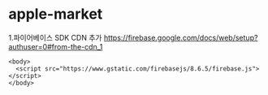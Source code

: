 # apple-market

1.파이어베이스 SDK CDN 추가
https://firebase.google.com/docs/web/setup?authuser=0#from-the-cdn_1

```
<body>
  <script src="https://www.gstatic.com/firebasejs/8.6.5/firebase.js"></script>
</body>
```
